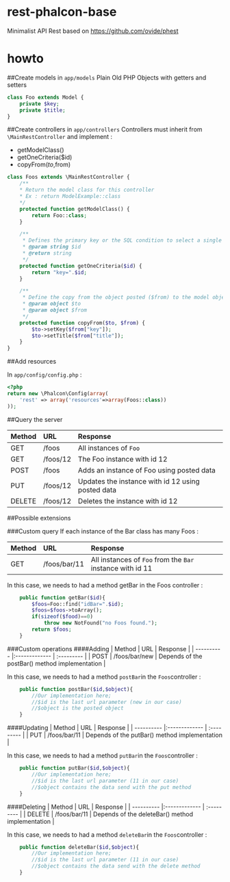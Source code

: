 # rest-phalcon-base
Minimalist API Rest based on https://github.com/ovide/phest

# howto

##Create models in `app/models`
Plain Old PHP Objects with getters and setters
```php
class Foo extends Model {
	private $key;
	private $title;
}
```
##Create controllers in `app/controllers`
Controllers must inherit from `\MainRestController` and implement :
 * getModelClass()
 * getOneCriteria($id)
 * copyFrom($to,$from)

```php
class Foos extends \MainRestController {
	/**
	* Return the model class for this controller
	* Ex : return ModelExample::class
	*/
	protected function getModelClass() {
		return Foo::class;
	}

	/**
	 * Defines the primary key or the SQL condition to select a single record
	 * @param string $id
	 * @return string
	 */
	protected function getOneCriteria($id) {
		return "key=".$id;
	}

	/**
	 * Define the copy from the object posted ($from) to the model object ($to)
	 * @param object $to
	 * @param object $from
	 */
	protected function copyFrom($to, $from) {
		$to->setKey($from["key"]);
		$to->setTitle($from["title"]);
	}
}
```
##Add resources

In `app/config/config.php` :

```php
<?php
return new \Phalcon\Config(array(
    'rest' => array('resources'=>array(Foos::class))
));
```

##Query the server

| Method     | URL           | Response   |
| ---------- |:------------- | :--------- |
| GET        | /foos         | All instances of `Foo` |
| GET        | /foos/12      | The Foo instance with id 12 |
| POST       | /foos         | Adds an instance of Foo using posted data |
| PUT        | /foos/12      | Updates the instance with id 12 using posted data |
| DELETE     | /foos/12      | Deletes the instance with id 12 |

##Possible extensions

###Custom query
If each instance of the Bar class has many Foos :

| Method     | URL           | Response   |
| ---------- |:------------- | :--------- |
| GET        | /foos/bar/11  | All instances of `Foo` from the `Bar` instance with id 11 |

In this case, we needs to had a method getBar in the Foos controller :

```php
    public function getBar($id){
    	$foos=Foo::find("idBar=".$id);
    	$foos=$foos->toArray();
    	if(sizeof($food)==0)
    		throw new NotFound("no Foos found.");
    	return $foos;
    }
 ```

###Custom operations
####Adding
| Method     | URL           | Response   |
| ---------- |:------------- | :--------- |
| POST        | /foos/bar/new  | Depends of the postBar() method implementation |

In this case, we needs to had a method `postBar`in the `Foos`controller :

```php
	public function postBar($id,$object){
		//Our implementation here;
		//$id is the last url parameter (new in our case)
		//$object is the posted object
	}
```

####Updating
| Method     | URL           | Response   |
| ---------- |:------------- | :--------- |
| PUT        | /foos/bar/11  | Depends of the putBar() method implementation |

In this case, we needs to had a method `putBar`in the `Foos`controller :

```php
	public function putBar($id,$object){
		//Our implementation here;
		//$id is the last url parameter (11 in our case)
		//$object contains the data send with the put method
	}
```

####Deleting
| Method     | URL           | Response   |
| ---------- |:------------- | :--------- |
| DELETE        | /foos/bar/11  | Depends of the deleteBar() method implementation |

In this case, we needs to had a method `deleteBar`in the `Foos`controller :

```php
	public function deleteBar($id,$object){
		//Our implementation here;
		//$id is the last url parameter (11 in our case)
		//$object contains the data send with the delete method
	}
```
